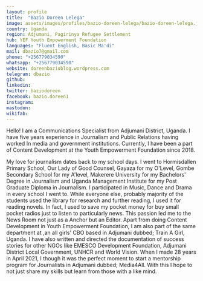 ```yaml
---
layout: profile
title:  "Bazio Doreen Lelega"
image: assets/images/profiles/bazio-doreen-lelega/bazio-doreen-lelega.jpg
country: Uganda
region: Adjumani, Pagirinya Refugee Settlement
hub: YEF Youth Empowerment Foundation
languages: "Fluent English, Basic Ma'di"
mail: dbazio7@gmail.com
phone: "+256779034590"
whatsapp: "+256779034590"
website: doreenbazioblog.wordpress.com
telegram: dbazio
github: 
linkedin: 
twitter: baziodoreen
facebook: bazio.doreen1
instagram: 
mastodon: 
wikifab:
---
```

Hello! I am a Communications Specialist from Adjumani District, Uganda. I have five years experience in Journalism and Public Relations having worked In media and government institutions. Currently, I have been a part of Content Development at the Youth Empowerment Foundation since 2018.

My love for journalism dates back to my school days. I went to Hormisdallen Primary School, Our Lady of Good Counsel, Gayaza for my O'Level, Gombe Secondary School for my A'level, Makerere University for my Bachelors' Degree in Journalism and Uganda Management Institute for my Post Graduate Diploma in Journalism. I participated in Music, Dance and Drama in every school I went to. While everyone else, probably majority of the students used the library for research and further reading, I used it for reading novels. In fact, I used to save my pocket money for buy small pocket radios just to listen to particularly news. This passion led me to the News Room not just as a Anchor but an Editor. Apart from doing Content Development in Youth Empowerment Foundation, I am also part of the same department at ,an all girls' CBO based in Adjumani dubbed; Train A Girl, Uganda. I have also written and directed the documentation of success stories for other NGOs like EMESCO Development Foundation, Adjumani District Local Government, UNHCR and World Vision. When I made 28 years in April 2021, I though it was the perfect moment to start a mentorship program for Journalists in Adjumani dubbed; Media4All. With this I hope to not just share my skills but learn from those with a like mind.
